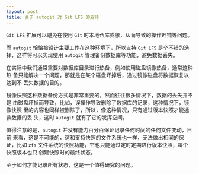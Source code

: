 ```yaml
---
layout: post
title: 关于 autogit 对 Git LFS 的支持
---
```


`Git LFS` 扩展可以避免在使用 `Git` 时本地仓库膨胀，从而导致的操作迟钝等问题。

而 `autogit` 恰恰被设计主要工作在这种环境下，所以支持 `Git LFS` 是个不错的选
择，这样将可以实现使用 `autogit` 管理备份数据库等功能，避免数据丢失。

在实际中我们通常需要对数据库目录进行热备，例如使用磁盘镜像热备，通常这种热
备只能解决一个问题，那就是在某个磁盘坏掉后，通过镜像磁盘将数据恢复以达到不
丢失数据的目的。

镜像快照这种数据备份方式是非常重要的，然而往往很多情况下，数据的丢失并不是
由磁盘坏掉而导致，比如，误操作导致删除了数据库的记录，这种情况下，镜像快照
里的内容也同样被删除了，所以，像这种情况，只有通过版本快照才能拯救数据的丢
失，这时 `autogit` 就有了它的发挥空间。

值得注意的是，`autogit` 并没有能力百分百保证记录任何时间的任何文件变动，目前
来看，这是不可能的，这和支持快照的文件系统也一样，无法做出相同的保证，比如
`zfs` 文件系统的快照功能，它也只能通过定时定期进行版本快照，每个快照版本也只
创建快照时的最终状态。

至于如何才能记录所有状态，这是一个值得研究的问题。
